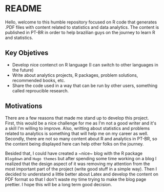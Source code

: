 # README

Hello, welcome to this humble repository focused on R code that generates
.PDF files with content related to statistics and data analytics. The content
is published in PT-BR in order to help brazilian guys on the journey to learn
R and statistics.

## Key Objetives

* Develop nice contenct on R language (I can switch to other languages in the future)
* Write about analytics projects, R packages, problem solutions, recommended books, etc.
* Share the code used in a way that can be run by other users, something called reproucible research.


## Motivations
There are a few reasons that made me stand up to develop this project. First, this would
be a nice challenge for me as I'm not a good writer and it's a skill I'm willing to improve.
Also, writting about statistics and problems related to analytics is something that will
help me on my career as well. Secondly, there are not so many content about R and
analytics in PT-BR, so the content being displayed here can help other folks on the
journey.

Besided that, I could have created a ~nice~ blog with the R package ```Blogdown``` and ```Hugo themes```
but after spending some time working on a blog I realized that the design aspect of it was removing
my attention from the most important part of the project (write good stuff in a simple way). Then
I decided to understand a little better about Latex and develop the content on PDF format so that
I don't waste my time trying to make the blog page prettier. I hope this will be a long term good decision.

